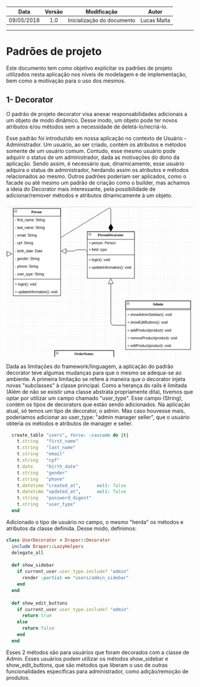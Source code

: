 |    Data    | Versão | Modificação | Autor |
|:----------:|:------:|:--:|:---------------:|
| 09/05/2018 | 1.0 | Inicialização do documento | Lucas Malta |
------------------------------------

# Padrões de projeto

Este documento tem como objetivo explicitar os padrões de projeto utilizados nesta aplicação
nos níveis de modelagem e de implementação, bem como a motivação para o uso dos mesmos.

## 1- Decorator
O padrão de projeto decorator visa anexar responsabilidades adicionais a um objeto de modo dinâmico. Desse modo, um objeto
pode ter novos atributos e/ou métodos sem a necessidade de deletá-lo/recriá-lo.

Esse padrão foi introduzido em nossa aplicação no contexto de Usuário - Administrador. Um usuário, ao ser criado, contém os
atributos e métodos somente de um usuário comum. Contudo, esse mesmo usuário pode adquirir o status de um administrador, dada
as motivações do dono da aplicação. Sendo assim, é necessário que, dinamicamente, esse usuário adquira o status de administrador, herdando assim os atributos e métodos relacionados ao mesmo. Outros padrões poderiam ser aplicados, como o facade ou até mesmo um padrão de criação como o builder, mas achamos a ideia do Decorator mais interessante, pela possibilidade de adicionar/remover métodos e atributos dinamicamente à um objeto.

![](https://github.com/Desenho-1-2018-G-6/docs/blob/master/Arquitetura/Diagrama_de_Classes/decorator.png?raw=true)


Dada as limitações do framework/linguagem, a aplicação do padrão decorator teve algumas mudanças para que o mesmo se adequa-se 
ao ambiente. A primeira limitação se refere à maneira que o decorator injeta novas "subclasses" à classe principal. Como a herança
do rails é limitada (Além de não se existir uma classe abstrata propriamente dita), tivemos que optar por utilizar um campo chamado 
"user_type". Esse campo (String), contém os tipos de decorators que estão sendo adicionados. Na aplicação atual, só temos um tipo
 de decorator, o admin. Mas caso houvesse mais, poderiamos adicionar ao user_type: "admin manager seller", que o usuário obteria
 os métodos e atributos de manager e seller.

```Ruby
  create_table "users", force: :cascade do |t|
    t.string   "first_name"
    t.string   "last_name"
    t.string   "email"
    t.string   "cpf"
    t.date     "birth_date"
    t.string   "gender"
    t.string   "phone"
    t.datetime "created_at",      null: false
    t.datetime "updated_at",      null: false
    t.string   "password_digest"
    t.string   "user_type"
  end
```
Adicionado o tipo de usuário no campo, o mesmo "herda" os métodos e atributos da classe definida. Desse modo, definimos:
```Ruby
class UserDecorator < Draper::Decorator
  include Draper::LazyHelpers
  delegate_all

  def show_sidebar
    if current_user.user_type.include? "admin"
      render :partial => "users/admin_sidebar"
    end
  end

  def show_edit_buttons
    if current_user.user_type.include? "admin"
      return true
    else
      return false
    end
  end

```
Esses 2 métodos são para usuários que foram decorados com a classe de Admin. Esses usuários podem utilizar os métodos show_sidebar e show_edit_buttons, que são métodos que liberam o uso de outras funcionalidades específicas para administrador, como adição/remoção de produtos.
